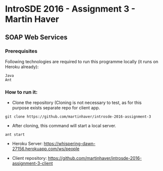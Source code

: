 <h1>IntroSDE 2016 - Assignment 3 - Martin Haver</h1>
<h2><p>SOAP Web Services</p></h2>
<h3>Prerequisites</h3>
<p>Following technologies are required to run this programme locally (it runs on Heroku already):</p>
<pre><code>Java
Ant
</code></pre>
<h3>How to run it:</h3>
<ul>
<li>Clone the repository (Cloning is not necessary to test, as for this purpose exists separate repo for client app.</li>
</ul>
<pre><code>git clone https://github.com/martinhaver/introsde-2016-assignment-3
</code></pre>
<ul>
<li>After cloning, this command will start a local server.</li>
</ul>
<pre><code>ant start</code></pre>

<ul>
<li><p>Heroku Server: <a href="https://whispering-dawn-27156.herokuapp.com/ws/people">https://whispering-dawn-27156.herokuapp.com/ws/people</a></p>
<li><p>Client repository: <a href="https://github.com/martinhaver/introsde-2016-assignment-3-client">https://github.com/martinhaver/introsde-2016-assignment-3-client</a></p>
</li>
</ul>

